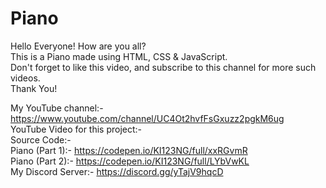 # Piano
Hello Everyone! How are you all? \
This is a Piano made using HTML, CSS & JavaScript. \
Don't forget to like this video, and subscribe to this channel for more such videos. \
Thank You!

My YouTube channel:- https://www.youtube.com/channel/UC4Ot2hvfFsGxuzz2pgkM6ug \
YouTube Video for this project:-  \
Source Code:-  \
Piano (Part 1):- https://codepen.io/KI123NG/full/xxRGvmR \
Piano (Part 2):- https://codepen.io/KI123NG/full/LYbVwKL \
My Discord Server:- https://discord.gg/yTajV9hqcD
